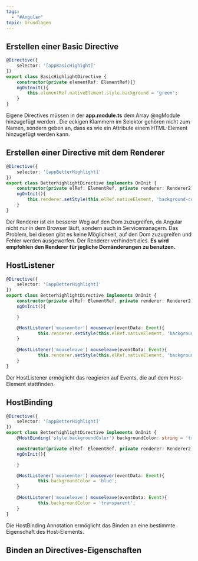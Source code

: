 ```yaml
---
tags:
  - "#Angular"
topic: Grundlagen
---
```

## Erstellen einer Basic Directive
```ts
@Directive({
	selector: '[appBasicHighight]'
})
export class BasicHighlightDirective {
	constructor(private elementRef: ElementRef){}
	ngOnInnit(){
		this.elementRef.nativeElement.style.background = 'green';
	}
}
```

Eigene Directives müssen in der **app.module.ts** dem Array @ngModule hinzugefügt werden .
Die eckigen Klammern im Selektor gehören nicht zum Namen, sondern geben an, dass es wie ein Attribute einem HTML-Element hinzugefügt werden kann.

## Erstellen einer Directive mit dem Renderer
```ts
@Directive({
	selector: '[appBetterHighlight]'
})
export class BetterhighlightDirective implements OnInit {
	constructor(private elRef: ElementRef, private renderer: Renderer2){}
	ngOnInit(){
		this.renderer.setStyle(this.elRef.nativeElement, 'background-color', 'blue');
	}
}
```

Der Renderer ist ein besserer Weg auf den Dom zuzugreifen, da Angular nicht nur in dem Browser läuft, sondern auch in Servicemanagern.
Das Problem, bei diesen gibt es keine Möglichkeit, auf den Dom zuzugreifen und Fehler werden ausgeworfen. Der Renderer verhindert dies.
**Es wird empfohlen den Renderer für jegliche Domänderungen zu benutzen.**
## HostListener

```ts
@Directive({
	selector: '[appBetterHighlight]'
})
export class BetterhighlightDirective implements OnInit {
	constructor(private elRef: ElementRef, private renderer: Renderer2){}
	ngOnInit(){

	}

	@HostListener('mouseenter') mouseover(eventData: Event){
			this.renderer.setStyle(this.elRef.nativeElement, 'background-color', 'blue', false, false);
	}
	
	@HostListener('mouseleave') mouseleave(eventData: Event){
			this.renderer.setStyle(this.elRef.nativeElement, 'background-color', 'transparent', false, false);
	}
}
```

Der HostListener ermöglicht das reagieren auf Events, die auf dem Host-Element stattfinden.
## HostBinding 

```ts
@Directive({
	selector: '[appBetterHighlight]'
})
export class BetterhighlightDirective implements OnInit {
	@HostBinding('style.backgroundColor') backgroundColor: string = 'transparent';

	constructor(private elRef: ElementRef, private renderer: Renderer2){}
	ngOnInit(){

	}

	@HostListener('mouseenter') mouseover(eventData: Event){
			this.backgroundColor = 'blue';
	}
	
	@HostListener('mouseleave') mouseleave(eventData: Event){
			this.backgroundColor = 'transparent';
	}
}
```

Die HostBinding Annotation ermöglicht das Binden an eine bestimmte Eigenschaft des Host-Elements.
## Binden an Directives-Eigenschaften
